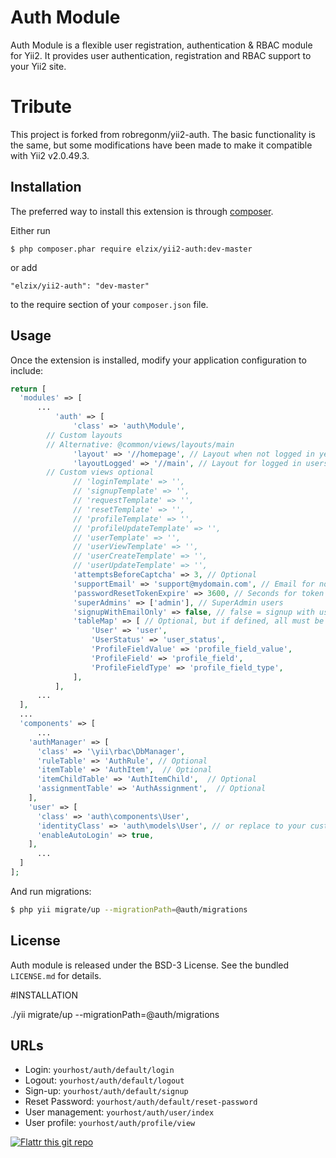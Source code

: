 # Auth Module

Auth Module is a flexible user registration, authentication & RBAC module for Yii2. It provides user authentication, registration and RBAC support to your Yii2 site.

# Tribute

This project is forked from robregonm/yii2-auth. The basic functionality is the same, but some modifications have been made to make it compatible with Yii2 v2.0.49.3.

## Installation

The preferred way to install this extension is through [composer](http://getcomposer.org/download/).

Either run

```
$ php composer.phar require elzix/yii2-auth:dev-master
```

or add

```
"elzix/yii2-auth": "dev-master"
```

to the require section of your `composer.json` file.

## Usage

Once the extension is installed, modify your application configuration to include:

```php
return [
  'modules' => [
      ...
          'auth' => [
              'class' => 'auth\Module',
        // Custom layouts
        // Alternative: @common/views/layouts/main
              'layout' => '//homepage', // Layout when not logged in yet
              'layoutLogged' => '//main', // Layout for logged in users
        // Custom views optional
              // 'loginTemplate' => '',
              // 'signupTemplate' => '',
              // 'requestTemplate' => '',
              // 'resetTemplate' => '',
              // 'profileTemplate' => '',
              // 'profileUpdateTemplate' => '',
              // 'userTemplate' => '',
              // 'userViewTemplate' => '',
              // 'userCreateTemplate' => '',
              // 'userUpdateTemplate' => '',
              'attemptsBeforeCaptcha' => 3, // Optional
              'supportEmail' => 'support@mydomain.com', // Email for notifications
              'passwordResetTokenExpire' => 3600, // Seconds for token expiration
              'superAdmins' => ['admin'], // SuperAdmin users
              'signupWithEmailOnly' => false, // false = signup with username + email, true = only email signup
              'tableMap' => [ // Optional, but if defined, all must be declared
                  'User' => 'user',
                  'UserStatus' => 'user_status',
                  'ProfileFieldValue' => 'profile_field_value',
                  'ProfileField' => 'profile_field',
                  'ProfileFieldType' => 'profile_field_type',
              ],
          ],
      ...
  ],
  ...
  'components' => [
      ...
    'authManager' => [
      'class' => '\yii\rbac\DbManager',
      'ruleTable' => 'AuthRule', // Optional
      'itemTable' => 'AuthItem',  // Optional
      'itemChildTable' => 'AuthItemChild',  // Optional
      'assignmentTable' => 'AuthAssignment',  // Optional
    ],
    'user' => [
      'class' => 'auth\components\User',
      'identityClass' => 'auth\models\User', // or replace to your custom identityClass
      'enableAutoLogin' => true,
    ],
      ...
  ]
];
```

And run migrations:

```bash
$ php yii migrate/up --migrationPath=@auth/migrations
```

## License

Auth module is released under the BSD-3 License. See the bundled `LICENSE.md` for details.

#INSTALLATION

./yii migrate/up --migrationPath=@auth/migrations

## URLs

- Login: `yourhost/auth/default/login`
- Logout: `yourhost/auth/default/logout`
- Sign-up: `yourhost/auth/default/signup`
- Reset Password: `yourhost/auth/default/reset-password`
- User management: `yourhost/auth/user/index`
- User profile: `yourhost/auth/profile/view`

[![Flattr this git repo](http://api.flattr.com/button/flattr-badge-large.png)](https://flattr.com/submit/auto?user_id=robregonm&url=https://github.com/robregonm/yii2-auth&title=Yii2-PDF&language=&tags=github&category=software)
